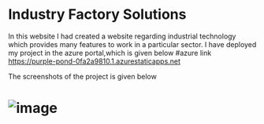 # Industry Factory Solutions
In this website I had created a website regarding industrial technology which provides many features to work in a particular sector. 
I have deployed my project in the azure portal,which is given below
#azure link https://purple-pond-0fa2a9810.1.azurestaticapps.net

The screenshots of the project is given below

# ![image](https://user-images.githubusercontent.com/100057301/172535934-351dd1e6-aa68-4d72-9b48-18dd6c477449.png)
